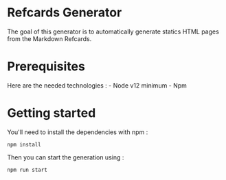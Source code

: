 # Refcards Generator 

The goal of this generator is to automatically generate statics HTML pages from the Markdown Refcards.


# Prerequisites

Here are the needed technologies :
    - Node v12 minimum 
    - Npm 


# Getting started

You'll need to install the dependencies with npm :

```
npm install
```

Then you can start the generation using :

```
npm run start
```